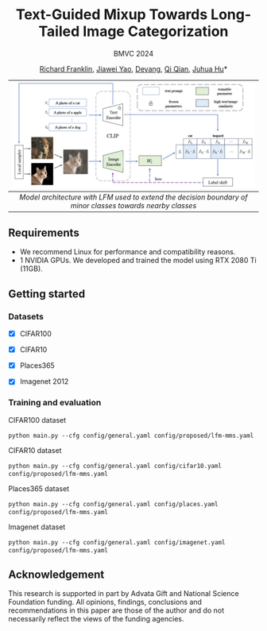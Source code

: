 <div align="center">
<h1>Text-Guided Mixup Towards Long-Tailed Image Categorization</h1>

<p>
  BMVC 2024

  [Richard Franklin](https://rsamf.github.io/),
  [Jiawei Yao](https://alexander-yao.github.io/),
  [Deyang](),
  [Qi Qian](https://scholar.google.com/citations?user=Rp_40_gAAAAJ&hl=en&oi=ao),
  [Juhua Hu](http://faculty.washington.edu/juhuah/)*
</p>

  | ![Model Architecture](assets/arch.jpg) | 
  |:--:| 
  | *Model architecture with LFM used to extend the decision boundary of minor classes towards nearby classes* |

</div>

## Requirements
 - We recommend Linux for performance and compatibility reasons.
 - 1 NVIDIA GPUs. We developed and trained the model using RTX 2080 Ti (11GB).

## Getting started
### Datasets
- [x] CIFAR100
- [x] CIFAR10
- [x] Places365
- [x] Imagenet 2012


### Training and evaluation
CIFAR100 dataset
```
python main.py --cfg config/general.yaml config/proposed/lfm-mms.yaml
```

CIFAR10 dataset
```
python main.py --cfg config/general.yaml config/cifar10.yaml config/proposed/lfm-mms.yaml
```

Places365 dataset
```
python main.py --cfg config/general.yaml config/places.yaml config/proposed/lfm-mms.yaml
```

Imagenet dataset
```
python main.py --cfg config/general.yaml config/imagenet.yaml config/proposed/lfm-mms.yaml
```


<!-- ## Bibtex
Please cite our paper if you use this code in your own work:
```
``` -->

## Acknowledgement
This research is supported in part by Advata Gift and National Science Foundation funding. All opinions, findings, conclusions and recommendations in this paper are those of the author and do not necessarily reflect the views of the funding agencies.
